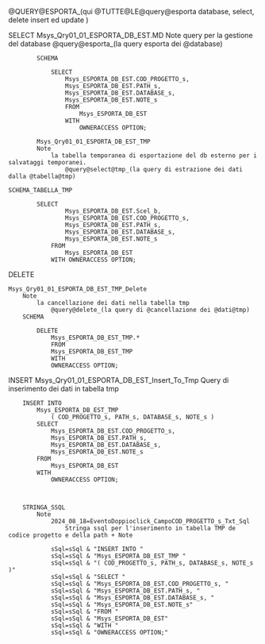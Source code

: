 
@QUERY@ESPORTA_(qui @TUTTE@LE@query@esporta database, select, delete insert ed update )

SELECT
	Msys_Qry01_01_ESPORTA_DB_EST.MD
			Note
				query per la gestione del database
					@query@esporta_(la query esporta dei @database)


			SCHEMA

				SELECT 
					Msys_ESPORTA_DB_EST.COD_PROGETTO_s, 
					Msys_ESPORTA_DB_EST.PATH_s, 
					Msys_ESPORTA_DB_EST.DATABASE_s, 
					Msys_ESPORTA_DB_EST.NOTE_s
					FROM 
						Msys_ESPORTA_DB_EST
					WITH 
						OWNERACCESS OPTION;

			Msys_Qry01_01_ESPORTA_DB_EST_TMP
			Note
				la tabella temporanea di esportazione del db esterno per i salvataggi temporanei.
					@query@select@tmp_(la query di estrazione dei dati dalla @tabella@tmp)

	SCHEMA_TABELLA_TMP

			SELECT 
					Msys_ESPORTA_DB_EST.Scel_b, 
					Msys_ESPORTA_DB_EST.COD_PROGETTO_s, 
					Msys_ESPORTA_DB_EST.PATH_s, 
					Msys_ESPORTA_DB_EST.DATABASE_s, 
					Msys_ESPORTA_DB_EST.NOTE_s
				FROM 
					Msys_ESPORTA_DB_EST
				WITH OWNERACCESS OPTION;

DELETE
		
	Msys_Qry01_01_ESPORTA_DB_EST_TMP_Delete
		Note
			la cancellazione dei dati nella tabella tmp
				@query@delete_(la query di @cancellazione dei @dati@tmp)
		SCHEMA

			DELETE 
				Msys_ESPORTA_DB_EST_TMP.*
				FROM 
				Msys_ESPORTA_DB_EST_TMP
				WITH 
				OWNERACCESS OPTION;




INSERT
	Msys_Qry01_01_ESPORTA_DB_EST_Insert_To_Tmp
		Query di inserimento dei dati in tabella tmp

		INSERT INTO 
			Msys_ESPORTA_DB_EST_TMP 
				( COD_PROGETTO_s, PATH_s, DATABASE_s, NOTE_s )
			SELECT 
				Msys_ESPORTA_DB_EST.COD_PROGETTO_s, 
				Msys_ESPORTA_DB_EST.PATH_s, 
				Msys_ESPORTA_DB_EST.DATABASE_s, 
				Msys_ESPORTA_DB_EST.NOTE_s
			FROM 
				Msys_ESPORTA_DB_EST
			WITH 
				OWNERACCESS OPTION;



		STRINGA_SSQL
			Note
				2024_08_18=EventoDoppioclick_CampoCOD_PROGETTO_s_Txt_Sql
					Stringa ssql per l'inserimento in tabella TMP de codice progetto e della path + Note

				sSql=sSql & "INSERT INTO "
				sSql=sSql & "Msys_ESPORTA_DB_EST_TMP "
				sSql=sSql & "( COD_PROGETTO_s, PATH_s, DATABASE_s, NOTE_s )"
				sSql=sSql & "SELECT "
				sSql=sSql & "Msys_ESPORTA_DB_EST.COD_PROGETTO_s, "
				sSql=sSql & "Msys_ESPORTA_DB_EST.PATH_s, "
				sSql=sSql & "Msys_ESPORTA_DB_EST.DATABASE_s, "
				sSql=sSql & "Msys_ESPORTA_DB_EST.NOTE_s"
				sSql=sSql & "FROM "
				sSql=sSql & "Msys_ESPORTA_DB_EST"
				sSql=sSql & "WITH "
				sSql=sSql & "OWNERACCESS OPTION;"
